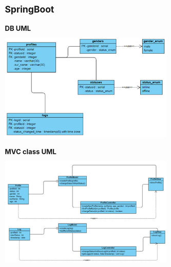 # SpringBoot
## DB UML
![DB UML](https://github.com/Erartria/SpringBoot/blob/master/UML/DB%20architecture.PNG)
## MVC class UML
![MVC class UML](https://github.com/Erartria/SpringBoot/blob/master/UML/MVC%20architecture2.PNG)

